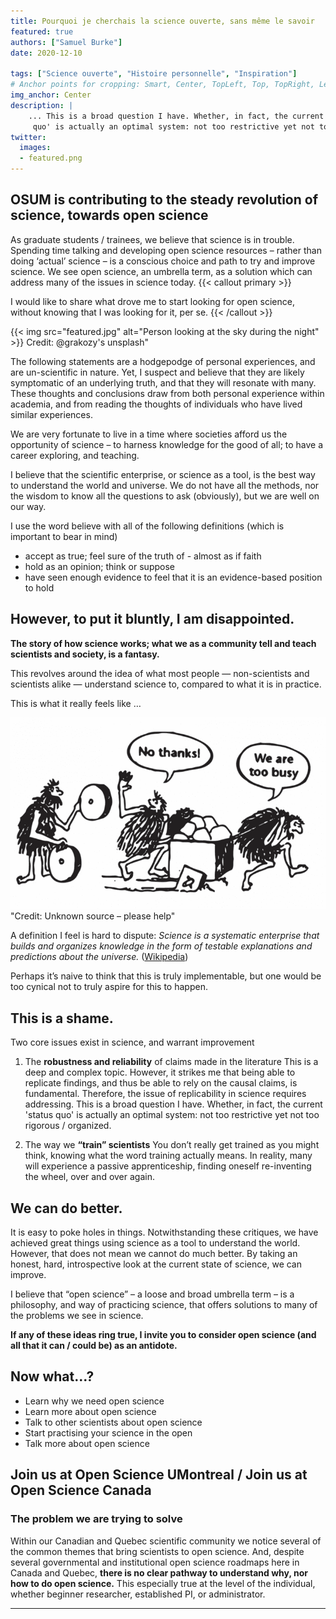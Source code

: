 ```yaml
---
title: Pourquoi je cherchais la science ouverte, sans même le savoir
featured: true
authors: ["Samuel Burke"]
date: 2020-12-10

tags: ["Science ouverte", "Histoire personnelle", "Inspiration"]
# Anchor points for cropping: Smart, Center, TopLeft, Top, TopRight, Left, Right, BottomLeft, Bottom, BottomRight.
img_anchor: Center
description: | 
    ... This is a broad question I have. Whether, in fact, the current 'status
     quo' is actually an optimal system: not too restrictive yet not too rigorous / organized...
twitter:
  images:
  - featured.png
---
```


## OSUM is contributing to the steady revolution of science, towards open science

As graduate students / trainees, we believe that science is in trouble.  Spending time talking and developing open science resources – rather than doing ‘actual’ science – is a conscious choice and path to try and improve science. We see open science, an umbrella term, as a solution which can address many of the issues in science today.
{{< callout primary >}}

I would like to share what drove me to start looking for open science, without knowing that I was looking for it, per se.
{{< /callout >}}


{{< img src="featured.jpg" alt="Person looking at the sky during the night" >}}
Credit: @grakozy's unsplash"

The following statements are a hodgepodge of personal experiences, and are un-scientific in nature. Yet, I suspect and believe that they are likely symptomatic of an underlying truth, and that they will resonate with many. These thoughts and conclusions draw from both personal experience within academia, and from reading the thoughts of individuals who have lived similar experiences.

We are very fortunate to live in a time where societies afford us the opportunity of science – to harness knowledge for the good of all; to have a career exploring, and teaching.

I believe that the scientific enterprise, or science as a tool, is the best way to understand the world and universe. We do not have all the methods, nor the wisdom to know all the questions to ask (obviously), but we are well on our way.

I use the word believe with all of the following definitions (which is important to bear in mind)
* accept as true; feel sure of the truth of - almost as if faith
* hold as an opinion; think or suppose
* have seen enough evidence to feel that it is an evidence-based position to hold

## However, to put it bluntly, I am disappointed.

**The story of how science works; what we as a community tell and teach scientists and society, is a fantasy.**

This revolves around the idea of what most people — non-scientists and scientists alike — understand science to, compared to what it is in practice.

This is what it really feels like …

![](wheels.png)
"Credit: Unknown source – please help"

A definition I feel is hard to dispute:
*Science is a systematic enterprise that builds and organizes knowledge in the form of testable explanations and predictions about the universe.* ([Wikipedia](https://en.wikipedia.org/wiki/Science))

Perhaps it’s naive to think that this is truly implementable, but one would be too cynical not to truly aspire for this to happen.

## This is a shame.

Two core issues exist in science, and warrant improvement  
1. The **robustness and reliability** of claims made in the literature 
This is a deep and complex topic. However, it strikes me that being able to replicate findings, and thus be able to rely on the causal claims, is fundamental. Therefore, the issue of replicability in science requires addressing. 
This is a broad question I have. Whether, in fact, the current 'status quo' is actually an optimal system: not too restrictive yet not too rigorous / organized.

1. The way we **“train” scientists**
You don’t really get trained as you might think, knowing what the word training actually means. In reality, many will experience a passive apprenticeship, finding oneself re-inventing the wheel, over and over again.

## We can do better.

It is easy to poke holes in things. Notwithstanding these critiques, we have achieved great things using science as a tool to understand the world. However, that does not mean we cannot do much better. By taking an honest, hard, introspective look at the current state of science, we can improve.

I believe that “open science” – a loose and broad umbrella term – is a philosophy, and way of practicing science, that offers solutions to many of the problems we see in science. 

**If any of these ideas ring true, I invite you to consider open science (and all that it can / could be) as an antidote.**

## Now what...? 
* Learn why we need open science
* Learn more about open science
* Talk to other scientists about open science
* Start practising your science in the open 
* Talk more about open science 

## Join us at Open Science UMontreal / Join us at Open Science Canada 

### The problem we are trying to solve

Within our Canadian and Quebec scientific community we notice several of the common themes that bring scientists to open science. And, despite several governmental and institutional open science roadmaps here in Canada and Quebec, **there is no clear pathway to understand why, nor how to do open science.** This especially true at the level of the individual, whether beginner researcher, established PI, or administrator.

---